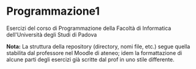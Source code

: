 # Programmazione1
Esercizi del corso di Programmazione della Facoltà di Informatica dell'Università degli Studi di Padova

<b>Nota:</b> La struttura della repository (directory, nomi file, etc.) segue quella stabilita dal professore nel Moodle di ateneo; idem la formattazione di alcune parti degli esercizi già scritte dal prof in uno stile differente.
